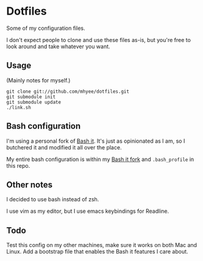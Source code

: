 Dotfiles
========

Some of my configuration files.

I don't expect people to clone and use these files as-is, but you're free to look around and take whatever you want.

Usage
-----

(Mainly notes for myself.)

    git clone git://github.com/mhyee/dotfiles.git
    git submodule init
    git submodule update
    ./link.sh


Bash configuration
------------------

I'm using a personal fork of [Bash it](https://github.com/mhyee/bash-it). It's just as opinionated as I am, so I butchered it and modified it all over the place.

My entire bash configuration is within my [Bash it fork](https://github.com/mhyee/bash-it) and `.bash_profile` in this repo.

Other notes
-----------

I decided to use bash instead of zsh.

I use vim as my editor, but I use emacs keybindings for Readline.

Todo
----

Test this config on my other machines, make sure it works on both Mac and Linux. Add a bootstrap file that enables the Bash it features I care about.
